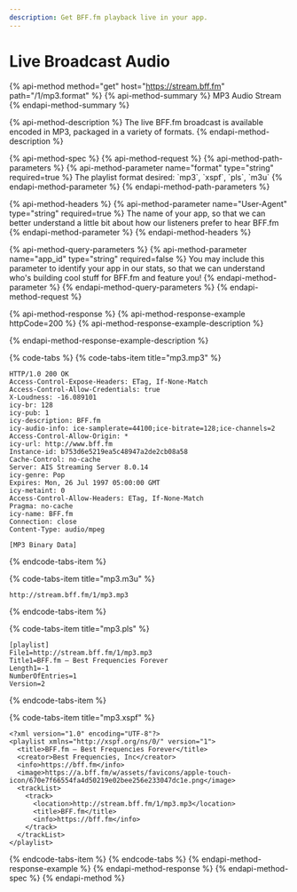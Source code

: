 ```yaml
---
description: Get BFF.fm playback live in your app.
---
```


# Live Broadcast Audio

{% api-method method="get" host="https://stream.bff.fm" path="/1/mp3.format" %}
{% api-method-summary %}
MP3 Audio Stream
{% endapi-method-summary %}

{% api-method-description %}
The live BFF.fm broadcast is available encoded in MP3, packaged in a variety of formats.
{% endapi-method-description %}

{% api-method-spec %}
{% api-method-request %}
{% api-method-path-parameters %}
{% api-method-parameter name="format" type="string" required=true %}
The playlist format desired: \`mp3\`, \`xspf\`, \`pls\`, \`m3u\`
{% endapi-method-parameter %}
{% endapi-method-path-parameters %}

{% api-method-headers %}
{% api-method-parameter name="User-Agent" type="string" required=true %}
The name of your app, so that we can better understand a little bit about how our listeners prefer to hear BFF.fm
{% endapi-method-parameter %}
{% endapi-method-headers %}

{% api-method-query-parameters %}
{% api-method-parameter name="app\_id" type="string" required=false %}
You may include this parameter to identify your app in our stats, so that we can understand who's building cool stuff for BFF.fm and feature you!
{% endapi-method-parameter %}
{% endapi-method-query-parameters %}
{% endapi-method-request %}

{% api-method-response %}
{% api-method-response-example httpCode=200 %}
{% api-method-response-example-description %}

{% endapi-method-response-example-description %}

{% code-tabs %}
{% code-tabs-item title="mp3.mp3" %}
```http
HTTP/1.0 200 OK
Access-Control-Expose-Headers: ETag, If-None-Match
Access-Control-Allow-Credentials: true
X-Loudness: -16.089101
icy-br: 128
icy-pub: 1
icy-description: BFF.fm
icy-audio-info: ice-samplerate=44100;ice-bitrate=128;ice-channels=2
Access-Control-Allow-Origin: *
icy-url: http://www.bff.fm
Instance-id: b753d6e5219ea5c48947a2de2cb08a58
Cache-Control: no-cache
Server: AIS Streaming Server 8.0.14
icy-genre: Pop
Expires: Mon, 26 Jul 1997 05:00:00 GMT
icy-metaint: 0
Access-Control-Allow-Headers: ETag, If-None-Match
Pragma: no-cache
icy-name: BFF.fm
Connection: close
Content-Type: audio/mpeg

[MP3 Binary Data]
```
{% endcode-tabs-item %}

{% code-tabs-item title="mp3.m3u" %}
```
http://stream.bff.fm/1/mp3.mp3

```
{% endcode-tabs-item %}

{% code-tabs-item title="mp3.pls" %}
```
[playlist]
File1=http://stream.bff.fm/1/mp3.mp3
Title1=BFF.fm – Best Frequencies Forever
Length1=-1
NumberOfEntries=1
Version=2
```
{% endcode-tabs-item %}

{% code-tabs-item title="mp3.xspf" %}
```markup
<?xml version="1.0" encoding="UTF-8"?>
<playlist xmlns="http://xspf.org/ns/0/" version="1">
  <title>BFF.fm – Best Frequencies Forever</title>
  <creator>Best Frequencies, Inc</creator>
  <info>https://bff.fm</info>
  <image>https://a.bff.fm/w/assets/favicons/apple-touch-icon/670e7f66554fa4d50219e02bee256e233047dc1e.png</image>
  <trackList>
    <track>
      <location>http://stream.bff.fm/1/mp3.mp3</location>
      <title>BFF.fm</title>
      <info>https://bff.fm</info>
    </track>
  </trackList>
</playlist>
```
{% endcode-tabs-item %}
{% endcode-tabs %}
{% endapi-method-response-example %}
{% endapi-method-response %}
{% endapi-method-spec %}
{% endapi-method %}



